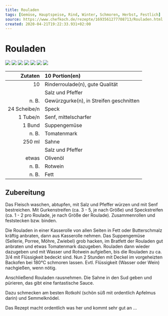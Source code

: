 ```yaml
---
title: Rouladen
tags: [Gemüse, Hauptspeise, Rind, Winter, Schmoren, Herbst, Festlich]
source: https://www.chefkoch.de/rezepte/1693561277708713/Rouladen.html
created: 2020-04-21T19:22:33.931+02:00
---
```


# Rouladen

![](https://img.chefkoch-cdn.de/rezepte/1693561277708713/bilder/1151747/crop-360x240/rouladen.jpg) ![](https://img.chefkoch-cdn.de/rezepte/1693561277708713/bilder/1101580/crop-360x240/rouladen.jpg) ![](https://img.chefkoch-cdn.de/rezepte/1693561277708713/bilder/769043/crop-360x240/rouladen.jpg) ![](https://img.chefkoch-cdn.de/rezepte/1693561277708713/bilder/1237191/crop-360x240/rouladen.jpg) ![](https://img.chefkoch-cdn.de/rezepte/1693561277708713/bilder/1254631/crop-360x240/rouladen.jpg) ![](https://img.chefkoch-cdn.de/rezepte/1693561277708713/bilder/1187121/crop-360x240/rouladen.jpg) ![](https://img.chefkoch-cdn.de/rezepte/1693561277708713/bilder/1169181/crop-360x240/rouladen.jpg)

|  **Zutaten** | 10 Portion(en)                          |
| -----------: | :-------------------------------------- |
|           10 | Rinderroulade(n), gute Qualität         |
|              | Salz und Pfeffer                        |
|        n. B. | Gewürzgurke(n), in Streifen geschnitten |
| 24 Scheibe/n | Speck                                   |
|     1 Tube/n | Senf, mittelscharfer                    |
|       1 Bund | Suppengemüse                            |
|        n. B. | Tomatenmark                             |
|       250 ml | Sahne                                   |
|              | Salz und Pfeffer                        |
|        etwas | Olivenöl                                |
|        n. B. | Rotwein                                 |
|        n. B. | Fett                                    |

## Zubereitung

Das Fleisch waschen, abtupfen, mit Salz und Pfeffer würzen und mit Senf bestreichen. Mit Gurkenstreifen (ca. 3 - 5, je nach Größe) und Speckstreifen (ca. 1 - 2 pro Roulade, je nach Größe der Roulade). Zusammenrollen und feststecken bzw. binden.

Die Rouladen in einer Kasserolle von allen Seiten in Fett oder Butterschmalz kräftig anbraten, dann aus Kasserolle nehmen. Das Suppengemüse (Sellerie, Porree, Möhre, Zwiebel) grob hacken, im Bratfett der Rouladen gut anbraten und etwas Tomatenmark dazugeben. Rouladen dann wieder dazugeben und mit Wasser und Rotwein aufgießen, bis die Rouladen zu ca. 3/4 mit Flüssigkeit bedeckt sind. Nun 2 Stunden mit Deckel im vorgeheizten Backofen bei 180°C schmoren lassen. Evtl. Flüssigkeit (Wasser oder Wein) nachgießen, wenn nötig.

Anschließend Rouladen rausnehmen. Die Sahne in den Sud geben und pürieren, das gibt eine fantastische Sauce.

Dazu schmecken am besten Rotkohl (schön süß mit ordentlich Apfelmus darin) und Semmelknödel.

Das Rezept macht ordentlich was her und kommt sehr gut an ...